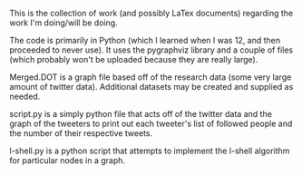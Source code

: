 This is the collection of work (and possibly LaTex documents) regarding the work I'm doing/will be doing.

The code is primarily in Python (which I learned when I was 12, and then proceeded to never use). It uses the pygraphviz library and a couple of files (which probably won't be uploaded because they are really large).

Merged.DOT is a graph file based off of the research data (some very large amount of twitter data). Additional datasets may be created and supplied as needed.

script.py is a simply python file that acts off of the twitter data and the graph of the tweeters to print out each tweeter's list of followed people and the number of their respective tweets.

l-shell.py is a python script that attempts to implement the l-shell algorithm for particular nodes in a graph.
